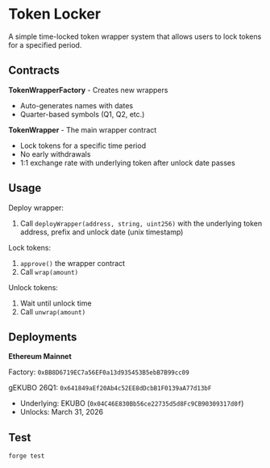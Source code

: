 # Token Locker

A simple time-locked token wrapper system that allows users to lock tokens for a specified period.

## Contracts

**TokenWrapperFactory** - Creates new wrappers
- Auto-generates names with dates
- Quarter-based symbols (Q1, Q2, etc.)

**TokenWrapper** - The main wrapper contract
- Lock tokens for a specific time period
- No early withdrawals
- 1:1 exchange rate with underlying token after unlock date passes

## Usage

Deploy wrapper:
1. Call `deployWrapper(address, string, uint256)` with the underlying token address, prefix and unlock date (unix timestamp)

Lock tokens:
1. `approve()` the wrapper contract
2. Call `wrap(amount)`

Unlock tokens:
1. Wait until unlock time
2. Call `unwrap(amount)`

## Deployments

**Ethereum Mainnet**

Factory: `0xBB8D6719EC7a56EF0a13d935453B5ebB7B99cc09`

gEKUBO 26Q1: `0x641849aEf20Ab4c52EE8dDcbB1F0139aA77d13bF`
- Underlying: EKUBO (`0x04C46E830Bb56ce22735d5d8Fc9CB90309317d0f`)
- Unlocks: March 31, 2026

## Test

```bash
forge test
```
